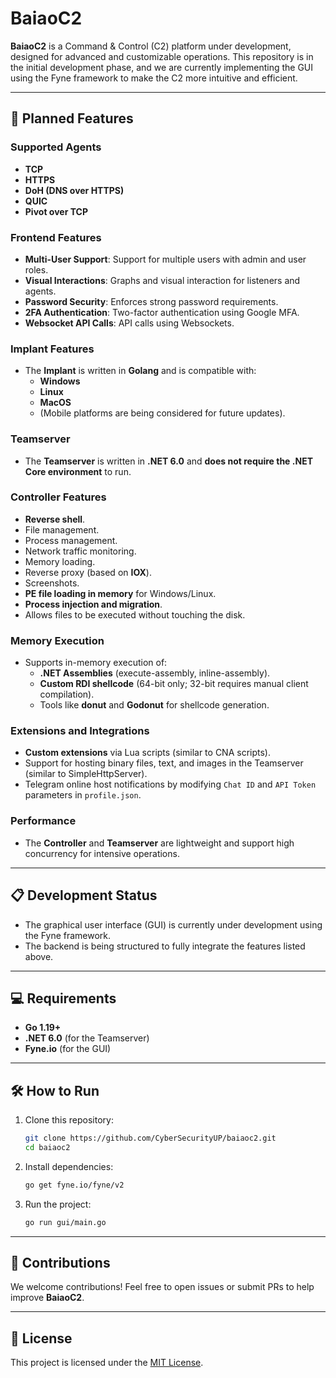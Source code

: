 # BaiaoC2

**BaiaoC2** is a Command & Control (C2) platform under development, designed for advanced and customizable operations. This repository is in the initial development phase, and we are currently implementing the GUI using the Fyne framework to make the C2 more intuitive and efficient.

---

## 🚀 **Planned Features**

### **Supported Agents**
- **TCP**
- **HTTPS**
- **DoH (DNS over HTTPS)**
- **QUIC**
- **Pivot over TCP**

### **Frontend Features**
- **Multi-User Support**: Support for multiple users with admin and user roles.
- **Visual Interactions**: Graphs and visual interaction for listeners and agents.
- **Password Security**: Enforces strong password requirements.
- **2FA Authentication**: Two-factor authentication using Google MFA.
- **Websocket API Calls**: API calls using Websockets.

### **Implant Features**
- The **Implant** is written in **Golang** and is compatible with:
  - **Windows**
  - **Linux**
  - **MacOS**
  - (Mobile platforms are being considered for future updates).

### **Teamserver**
- The **Teamserver** is written in **.NET 6.0** and **does not require the .NET Core environment** to run.

### **Controller Features**
- **Reverse shell**.
- File management.
- Process management.
- Network traffic monitoring.
- Memory loading.
- Reverse proxy (based on **IOX**).
- Screenshots.
- **PE file loading in memory** for Windows/Linux.
- **Process injection and migration**.
- Allows files to be executed without touching the disk.

### **Memory Execution**
- Supports in-memory execution of:
  - **.NET Assemblies** (execute-assembly, inline-assembly).
  - **Custom RDI shellcode** (64-bit only; 32-bit requires manual client compilation).
  - Tools like **donut** and **Godonut** for shellcode generation.

### **Extensions and Integrations**
- **Custom extensions** via Lua scripts (similar to CNA scripts).
- Support for hosting binary files, text, and images in the Teamserver (similar to SimpleHttpServer).
- Telegram online host notifications by modifying `Chat ID` and `API Token` parameters in `profile.json`.

### **Performance**
- The **Controller** and **Teamserver** are lightweight and support high concurrency for intensive operations.

---

## 📋 **Development Status**
- The graphical user interface (GUI) is currently under development using the Fyne framework.
- The backend is being structured to fully integrate the features listed above.

---

## 💻 **Requirements**
- **Go 1.19+**
- **.NET 6.0** (for the Teamserver)
- **Fyne.io** (for the GUI)

---

## 🛠 **How to Run**
1. Clone this repository:
   ```bash
   git clone https://github.com/CyberSecurityUP/baiaoc2.git
   cd baiaoc2
   ```

2. Install dependencies:
   ```bash
   go get fyne.io/fyne/v2
   ```

3. Run the project:
   ```bash
   go run gui/main.go
   ```

---

## 📢 **Contributions**
We welcome contributions! Feel free to open issues or submit PRs to help improve **BaiaoC2**.

---

## 📄 **License**
This project is licensed under the [MIT License](LICENSE).
```
